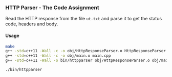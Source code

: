 ### HTTP Parser - The Code Assignment
Read the HTTP response from the file `ut.txt` and parse it to get the status code, headers and body.

#### Usage
```bash
make
g++ -std=c++11 -Wall -c -o obj/HttpResponseParser.o HttpResponseParser.cpp
g++ -std=c++11 -Wall -c -o obj/main.o main.cpp
g++ -std=c++11 -Wall -o bin/httpparser obj/HttpResponseParser.o obj/main.o

./bin/httpparser
```
